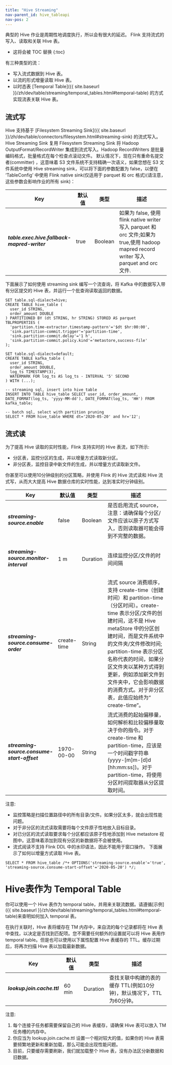 ```yaml
---
title: "Hive Streaming"
nav-parent_id: hive_tableapi
nav-pos: 2
---
```

<!--
Licensed to the Apache Software Foundation (ASF) under one
or more contributor license agreements.  See the NOTICE file
distributed with this work for additional information
regarding copyright ownership.  The ASF licenses this file
to you under the Apache License, Version 2.0 (the
"License"); you may not use this file except in compliance
with the License.  You may obtain a copy of the License at

  http://www.apache.org/licenses/LICENSE-2.0

Unless required by applicable law or agreed to in writing,
software distributed under the License is distributed on an
"AS IS" BASIS, WITHOUT WARRANTIES OR CONDITIONS OF ANY
KIND, either express or implied.  See the License for the
specific language governing permissions and limitations
under the License.
-->

典型的 Hive 作业是周期性地调度执行，所以会有很大的延迟。
Flink 支持流式的写入、读取和关联 Hive 表。

* 这将会被 TOC 替换
{:toc}

有三种类型的流：  
- 写入流式数据到 Hive 表。  
- 以流的形式增量读取 Hive 表。
- 以时态表 [Temporal Table]({{ site.baseurl }}/zh/dev/table/streaming/temporal_tables.html#temporal-table) 的方式实现流表关联 Hive 表。

## 流式写
Hive 支持基于 [Filesystem Streaming Sink]({{ site.baseurl }}/zh/dev/table/connectors/filesystem.html#streaming-sink) 的流式写入。  
Hive Streaming Sink 复用 Filesystem Streaming Sink 将 Hadoop OutputFormat/RecordWriter 集成到流式写入。Hadoop RecordWriters 是批量编码格式，批量格式在每个检查点滚动文件。
 默认情况下，现在只有重命名提交者(committer) ，这意味着 S3 文件系统不支持精确一次语义，如果您想在 S3 文件系统中使用 Hive streaming sink，可以将下面的参数配置为 false，以便在 ‘TableConfig’ 中使用 Flink native sink(仅适用于 parquet 和 orc 格式)(请注意，这些参数会影响作业的所有 sink)：
<table class="table table-bordered">
  <thead>
    <tr>
        <th class="text-left" style="width: 20%">Key</th>
        <th class="text-left" style="width: 15%">默认值</th>
        <th class="text-left" style="width: 10%">类型</th>
        <th class="text-left" style="width: 55%">描述</th>
    </tr>
  </thead>
  <tbody>
    <tr>
        <td><h5>table.exec.hive.fallback-mapred-writer</h5></td>
        <td style="word-wrap: break-word;">true</td>
        <td>Boolean</td>
        <td>如果为 false, 使用 flink native writer 写入 parquet 和 orc 文件;如果为 true,使用 hadoop mapred record writer 写入 parquet and orc 文件.</td>
    </tr>
  </tbody>
</table>

下面展示了如何使用 streaming sink 编写一个流查询，将 Kafka 中的数据写入带有分区提交的 Hive 表，并运行一个批查询读取返回的数据。


```
SET table.sql-dialect=hive;
CREATE TABLE hive_table (
  user_id STRING,
  order_amount DOUBLE
) PARTITIONED BY (dt STRING, hr STRING) STORED AS parquet TBLPROPERTIES (
  'partition.time-extractor.timestamp-pattern'='$dt $hr:00:00',
  'sink.partition-commit.trigger'='partition-time',
  'sink.partition-commit.delay'='1 h',
  'sink.partition-commit.policy.kind'='metastore,success-file'
);

SET table.sql-dialect=default;
CREATE TABLE kafka_table (
  user_id STRING,
  order_amount DOUBLE,
  log_ts TIMESTAMP(3),
  WATERMARK FOR log_ts AS log_ts - INTERVAL '5' SECOND
) WITH (...);

-- streaming sql, insert into hive table
INSERT INTO TABLE hive_table SELECT user_id, order_amount, DATE_FORMAT(log_ts, 'yyyy-MM-dd'), DATE_FORMAT(log_ts, 'HH') FROM kafka_table;

-- batch sql, select with partition pruning
SELECT * FROM hive_table WHERE dt='2020-05-20' and hr='12';
```


## 流式读
为了提高 Hive 读取的实时性能，Flink 支持实时的 Hive 表流，如下所示:  
- 分区表，监控分区的生成，并以增量方式读取新分区。  
- 非分区表，监控目录中新文件的生成，并以增量方式读取新文件。

你甚至可以使用10分钟级别的分区策略，并使用 Flink 的 Hive 流式读和 Hive 流式写，从而大大提高 Hive 数据仓库的实时性能，达到准实时分钟级别。
<table class="table table-bordered">
  <thead>
    <tr>
        <th class="text-left" style="width: 20%">Key</th>
        <th class="text-left" style="width: 15%">默认值</th>
        <th class="text-left" style="width: 10%">类型</th>
        <th class="text-left" style="width: 55%">描述</th>
    </tr>
  </thead>
  <tbody>
    <tr>
        <td><h5>streaming-source.enable</h5></td>
        <td style="word-wrap: break-word;">false</td>
        <td>Boolean</td>
        <td>是否启用流式 source，注意：请确保每个分区/文件应该以原子方式写入，否则读取器可能会得到不完整的数据。</td>
    </tr>
    <tr>
        <td><h5>streaming-source.monitor-interval</h5></td>
        <td style="word-wrap: break-word;">1 m</td>
        <td>Duration</td>
        <td>连续监控分区/文件的时间间隔</td>
    </tr>
    <tr>
        <td><h5>streaming-source.consume-order</h5></td>
        <td style="word-wrap: break-word;">create-time</td>
        <td>String</td>
        <td>流式 source 消费顺序，支持 create-time（创建时间）和 partition-time（分区时间）。create-time 表示分区/文件的创建时间，这不是 Hive metaStore 中的分区创建时间，而是文件系统中的文件夹/文件修改时间; partition-time 表示分区名称代表的时间，如果分区文件夹以某种方式得到更新，例如添加新文件到文件夹中，它会影响数据的消费方式。对于非分区表，此值应始终为“ create-time”。</td>
    </tr>
    <tr>
        <td><h5>streaming-source.consume-start-offset</h5></td>
        <td style="word-wrap: break-word;">1970-00-00</td>
        <td>String</td>
        <td>流式消费的起始偏移量，如何解析和比较偏移量取决于你的指令。对于 create-time 和 partition-time，应该是一个时间戳字符串(yyyy-[m]m-[d]d [hh:mm:ss])。对于 partition-time，将使用分区时间提取器从分区提取时间。</td>
    </tr>
  </tbody>
</table>
  
注意:
- 监控策略是扫描位置路径中的所有目录/文件。如果分区太多，就会出现性能问题。
- 对于非分区的流式读取需要将每个文件原子性地放入目标目录。
- 对已分区的流式读取要求每个分区都应该原子性地添加到 Hive metastore 视图中。这意味着添加到现有分区的新数据将不会被使用。
- 流式阅读不支持 Flink DDL 中的水印语法，因此不能用于窗口操作。
下面展示了如何以增量方式读取 Hive 表。

```
SELECT * FROM hive_table /*+ OPTIONS('streaming-source.enable'='true', 'streaming-source.consume-start-offset'='2020-05-20') */;
```


# Hive表作为 Temporal Table

你可以使用一个 Hive 表作为 temporal table，并用来关联流数据。请遵循[示例]({{ site.baseurl }}/zh/dev/table/streaming/temporal_tables.html#temporal-table)来查明如何加入 temporal 表。

在执行关联时，Hive 表将缓存在 TM 内存中，来自流的每个记录都将在 Hive 表中查找，以决定是否找到匹配项。您不需要任何额外的设置就可以将 Hive 表用作 temporal table。但是也可以使用以下属性配置 Hive 表缓存的 TTL。缓存过期后，将再次扫描 Hive 表以加载最新数据。

<table class="table table-bordered">
  <thead>
    <tr>
        <th class="text-left" style="width: 20%">Key</th>
        <th class="text-left" style="width: 15%">默认值</th>
        <th class="text-left" style="width: 10%">类型</th>
        <th class="text-left" style="width: 55%">描述</th>
    </tr>
  </thead>
  <tbody>
    <tr>
        <td><h5>lookup.join.cache.ttl</h5></td>
        <td style="word-wrap: break-word;">60 min</td>
        <td>Duration</td>
        <td>查找关联中构建的表的缓存 TTL(例如10分钟)，默认情况下，TTL 为60分钟。</td>
    </tr>
  </tbody>
</table>


注意:
1. 每个连接子任务都需要保留自己的 Hive 表缓存，请确保 Hive 表可以放入 TM 任务槽的内存中。
2. 你应当为 lookup.join.cache.ttl 设置一个相对较大的值，如果你的 Hive 表需要频繁地更新和重新加载，那么可能会出现性能问题。
3. 目前，只要缓存需要刷新，我们就加载整个 Hive 表，没有办法区分新数据和旧数据。

